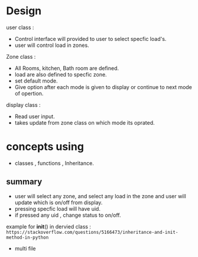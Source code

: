  # Design 
user class : 
* Control interface will provided to user to select specfic load's.
* user will control load in zones.

Zone class :
* All Rooms, kitchen, Bath room are defined.
* load are also defined to specfic zone.
* set default mode.
* Give option after each mode is given to display or continue to next mode of opertion.

display class :
* Read user input.
* takes update from zone class on which mode its oprated.


# concepts using 

* classes , functions , Inheritance.



## summary
* user will select any zone, and select any load in the zone and user will update which is on/off from display.
* pressing specfic load will have uid.
* if pressed any uid , change status to on/off.


example for __init__() in dervied class :
`https://stackoverflow.com/questions/5166473/inheritance-and-init-method-in-python`


* multi file
